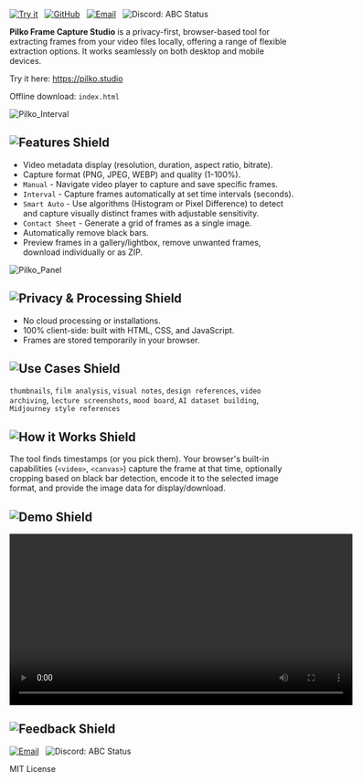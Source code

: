 [![Try it][demo-shield]][demo-url]   [![GitHub][github-shield]][github-url]   [![Email][gmail-shield]][gmail-url]   ![Discord: ABC Status][discord-shield-static]

[demo-shield]: https://img.shields.io/badge/Try_it-00c6ff?style=for-the-badge&color=080c19
[demo-url]: URL

[github-shield]: https://img.shields.io/badge/GitHub-121727?style=for-the-badge&color=080c19&logo=github&logoColor=00c6ff
[github-url]: URL

[gmail-shield]: https://img.shields.io/badge/Email-00c6ff?style=for-the-badge&color=080c19&logo=gmail&logoColor=00c6ff
[gmail-url]: URL

[discord-shield-static]: https://img.shields.io/badge/Discord-landomrandom-121727?style=for-the-badge&labelColor=080c19&messageColor=e0e6f7&logo=discord&logoColor=00c6ff

**Pilko Frame Capture Studio** is a privacy-first, browser-based tool for extracting frames from your video files locally, offering a range of flexible extraction options. It works seamlessly on both desktop and mobile devices.

Try it here: https://pilko.studio

Offline download: `index.html`

![Pilko_Interval](https://github.com/user-attachments/assets/c1882d67-8d30-4b8f-bb3e-09b0a52e6fe6)

## ![Features Shield][features-shield]

- Video metadata display (resolution, duration, aspect ratio, bitrate).
- Capture format (PNG, JPEG, WEBP) and quality (1-100%).
- `Manual` - Navigate video player to capture and save specific frames.
- `Interval` - Capture frames automatically at set time intervals (seconds).
- `Smart Auto` - Use algorithms (Histogram or Pixel Difference) to detect and capture visually distinct frames with adjustable sensitivity.
- `Contact Sheet` - Generate a grid of frames as a single image.
- Automatically remove black bars.
- Preview frames in a gallery/lightbox, remove unwanted frames, download individually or as ZIP.

![Pilko_Panel](https://github.com/user-attachments/assets/5c9c2363-09c0-4ba6-b508-e760baaf3619)

[features-shield]: https://img.shields.io/badge/Features-00c6ff?style=for-the-badge&color=121727

## ![Privacy & Processing Shield][processing-shield]

- No cloud processing or installations.
- 100% client-side: built with HTML, CSS, and JavaScript.
- Frames are stored temporarily in your browser.

[processing-shield]: https://img.shields.io/badge/Privacy%20&%20Processing-00c6ff?style=for-the-badge&color=121727

## ![Use Cases Shield][use-cases-shield]

`thumbnails`, `film analysis`, `visual notes`, `design references`, `video archiving`, `lecture screenshots`, `mood board`, `AI dataset building`, `Midjourney style references`

[use-cases-shield]: https://img.shields.io/badge/Use_Cases-00c6ff?style=for-the-badge&color=121727

## ![How it Works Shield][how-it-works-shield]

The tool finds timestamps (or you pick them). Your browser's built-in capabilities (`<video>`, `<canvas>`) capture the frame at that time, optionally cropping based on black bar detection, encode it to the selected image format, and provide the image data for display/download.

[how-it-works-shield]: https://img.shields.io/badge/How_it_Works-00c6ff?style=for-the-badge&color=121727

## ![Demo Shield][demo-section-shield]

<video src="https://github.com/user-attachments/assets/16b17ae7-c46b-4b34-b45b-593505b835f5" controls width="600"></video>

[demo-section-shield]: https://img.shields.io/badge/Demo-00c6ff?style=for-the-badge&color=121727

## ![Feedback Shield][feedback-shield]

[![Email][gmail-shield]][gmail-url]   ![Discord: ABC Status][discord-shield-static]

[feedback-shield]: https://img.shields.io/badge/Feedback-242c44?style=for-the-badge&color=121727&logo=github&logoColor=00c6ff

MIT License
